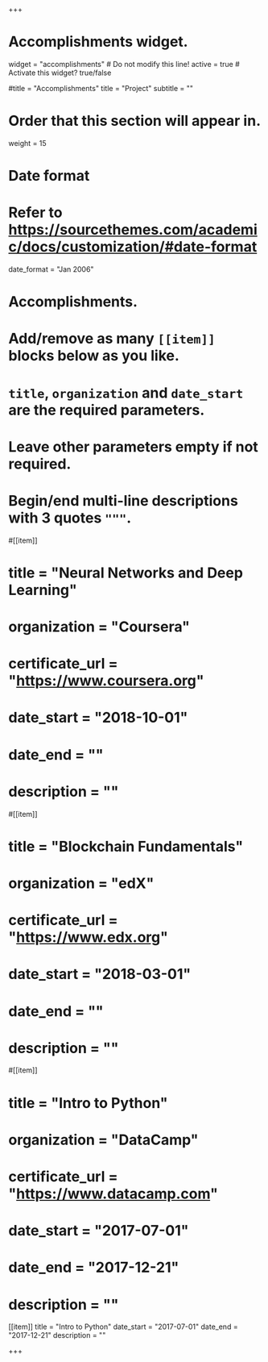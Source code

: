 +++
# Accomplishments widget.
widget = "accomplishments"  # Do not modify this line!
active = true  # Activate this widget? true/false

#title = "Accomplish&shy;ments"
title = "Project"
subtitle = ""

# Order that this section will appear in.
weight = 15

# Date format
#   Refer to https://sourcethemes.com/academic/docs/customization/#date-format
date_format = "Jan 2006"

# Accomplishments.
#   Add/remove as many `[[item]]` blocks below as you like.
#   `title`, `organization` and `date_start` are the required parameters.
#   Leave other parameters empty if not required.
#   Begin/end multi-line descriptions with 3 quotes `"""`.

#[[item]]
#  title = "Neural Networks and Deep Learning"
#  organization = "Coursera"
#  certificate_url = "https://www.coursera.org"
#  date_start = "2018-10-01"
#  date_end = ""
#  description = ""

#[[item]]
#  title = "Blockchain Fundamentals"
#  organization = "edX"
#  certificate_url = "https://www.edx.org"
#  date_start = "2018-03-01"
#  date_end = ""
#  description = ""
  
#[[item]]
#  title = "Intro to Python"
#  organization = "DataCamp"
#  certificate_url = "https://www.datacamp.com"
#  date_start = "2017-07-01"
#  date_end = "2017-12-21"
#  description = ""  
  
[[item]]
  title = "Intro to Python"
  date_start = "2017-07-01"
  date_end = "2017-12-21"
  description = ""

+++
